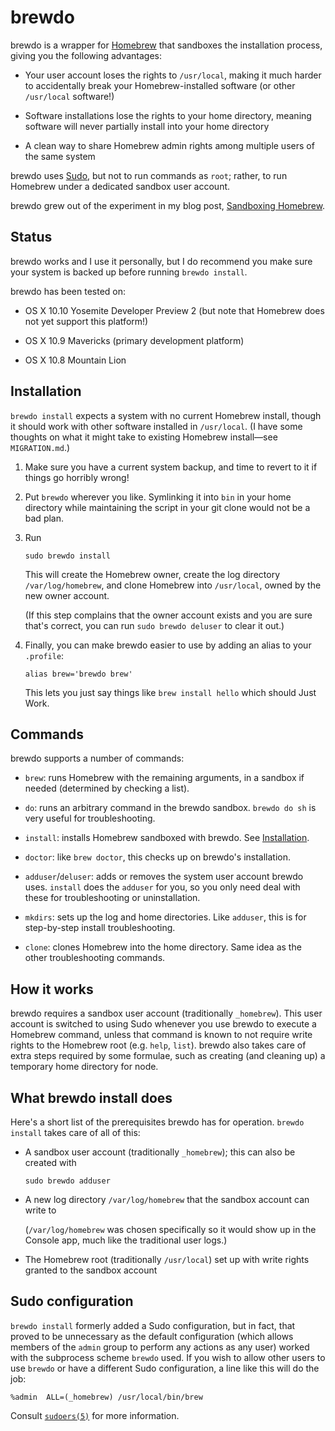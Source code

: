 brewdo
====

brewdo is a wrapper for [Homebrew](http://brew.sh/) that sandboxes the
installation process, giving you the following advantages:

-   Your user account loses the rights to `/usr/local`, making it
    much harder to accidentally break your Homebrew-installed
    software (or other `/usr/local` software!)

-   Software installations lose the rights to your home directory,
    meaning software will never partially install into your home
    directory

-   A clean way to share Homebrew admin rights among multiple users
    of the same system

brewdo uses [Sudo](http://www.sudo.ws/), but not to run commands
as `root`; rather, to run Homebrew under a dedicated sandbox user
account.

brewdo grew out of the experiment in my blog post, [Sandboxing
Homebrew](https://www.zigg.com/2014/sandboxing-homebrew.html).

Status
----

brewdo works and I use it personally, but I do recommend you make
sure your system is backed up before running `brewdo install`.

brewdo has been tested on:

-   OS X 10.10 Yosemite Developer Preview 2 (but note that Homebrew
    does not yet support this platform!)

-   OS X 10.9 Mavericks (primary development platform)

-   OS X 10.8 Mountain Lion

Installation
----

`brewdo install` expects a system with no current Homebrew install,
though it should work with other software installed in `/usr/local`.
(I have some thoughts on what it might take to existing Homebrew
install—see `MIGRATION.md`.)

1.  Make sure you have a current system backup, and time to revert to
    it if things go horribly wrong!

2.  Put `brewdo` wherever you like.  Symlinking it into `bin` in
    your home directory while maintaining the script in your git
    clone would not be a bad plan.

3.  Run

        sudo brewdo install

    This will create the Homebrew owner, create the log directory
    `/var/log/homebrew`, and clone Homebrew into `/usr/local`, owned
    by the new owner account.

    (If this step complains that the owner account exists and you
    are sure that's correct, you can run `sudo brewdo deluser` to
    clear it out.)

4.  Finally, you can make brewdo easier to use by adding an alias to
    your `.profile`:

        alias brew='brewdo brew'

    This lets you just say things like `brew install hello` which
    should Just Work.

Commands
----

brewdo supports a number of commands:

-   `brew`: runs Homebrew with the remaining arguments, in a sandbox
    if needed (determined by checking a list).

-   `do`: runs an arbitrary command in the brewdo sandbox.
    `brewdo do sh` is very useful for troubleshooting.

-   `install`: installs Homebrew sandboxed with brewdo.  See
    [Installation](#installation). 

-   `doctor`: like `brew doctor`, this checks up on brewdo's
    installation.

-   `adduser`/`deluser`: adds or removes the system user account
    brewdo uses.  `install` does the `adduser` for you, so you only
    need deal with these for troubleshooting or uninstallation.

-   `mkdirs`: sets up the log and home directories.  Like `adduser`,
    this is for step-by-step install troubleshooting.

-   `clone`: clones Homebrew into the home directory.  Same idea
    as the other troubleshooting commands.

How it works
----

brewdo requires a sandbox user account (traditionally `_homebrew`).
This user account is switched to using Sudo whenever you use brewdo
to execute a Homebrew command, unless that command is known to not
require write rights to the Homebrew root (e.g. `help`, `list`).
brewdo also takes care of extra steps required by some formulae,
such as creating (and cleaning up) a temporary home directory for
node.

What brewdo install does
----

Here's a short list of the prerequisites brewdo has for operation.
`brewdo install` takes care of all of this:

-   A sandbox user account (traditionally `_homebrew`); this can
    also be created with

        sudo brewdo adduser

-   A new log directory `/var/log/homebrew` that the sandbox account
    can write to

    (`/var/log/homebrew` was chosen specifically so it would show
    up in the Console app, much like the traditional user logs.)

-   The Homebrew root (traditionally `/usr/local`) set up with write
    rights granted to the sandbox account

Sudo configuration
----

`brewdo install` formerly added a Sudo configuration, but in fact,
that proved to be unnecessary as the default configuration (which
allows members of the `admin` group to perform any actions as any
user) worked with the subprocess scheme `brewdo` used.  If you wish
to allow other users to use `brewdo` or have a different Sudo
configuration, a line like this will do the job:

    %admin  ALL=(_homebrew) /usr/local/bin/brew

Consult
[`sudoers(5)`](https://developer.apple.com/library/mac/documentation/Darwin/Reference/Manpages/man5/sudoers.5.html)
for more information.


